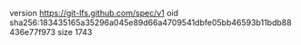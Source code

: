 version https://git-lfs.github.com/spec/v1
oid sha256:183435165a35296a045e89d66a4709541dbfe05bb46593b11bdb88436e77f973
size 1743
